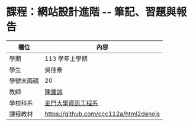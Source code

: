# 課程：網站設計進階 -- 筆記、習題與報告

欄位 | 內容
-----|--------
學期 | 113 學年上學期
學生 |  吳佳泰
學號末兩碼 | 20
教師 | [陳鍾誠](https://www.nqu.edu.tw/educsie/index.php?act=blog&code=list&ids=4)
學校科系 | [金門大學資訊工程系](https://www.nqu.edu.tw/educsie/index.php)
課程教材 | https://github.com/ccc112a/html2denojs
